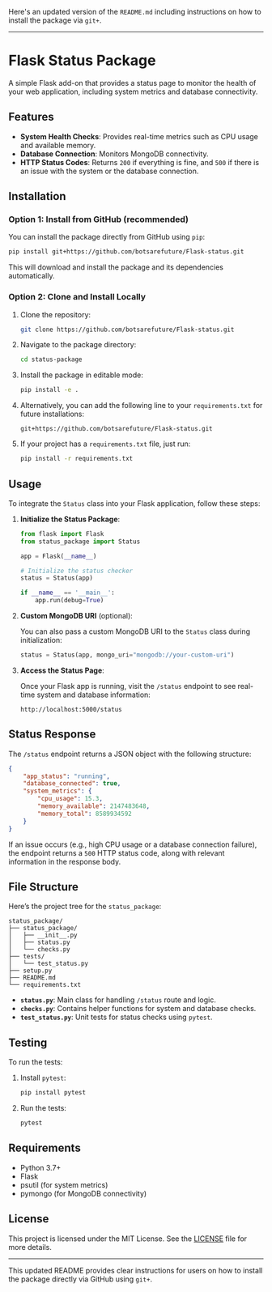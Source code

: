 Here's an updated version of the `README.md` including instructions on how to install the package via `git+`.

---

# Flask Status Package

A simple Flask add-on that provides a status page to monitor the health of your web application, including system metrics and database connectivity.

## Features

- **System Health Checks**: Provides real-time metrics such as CPU usage and available memory.
- **Database Connection**: Monitors MongoDB connectivity.
- **HTTP Status Codes**: Returns `200` if everything is fine, and `500` if there is an issue with the system or the database connection.

## Installation

### Option 1: Install from GitHub (recommended)

You can install the package directly from GitHub using `pip`:

```bash
pip install git+https://github.com/botsarefuture/Flask-status.git
```

This will download and install the package and its dependencies automatically.

### Option 2: Clone and Install Locally

1. Clone the repository:

    ```bash
    git clone https://github.com/botsarefuture/Flask-status.git
    ```

2. Navigate to the package directory:

    ```bash
    cd status-package
    ```

3. Install the package in editable mode:

    ```bash
    pip install -e .
    ```

4. Alternatively, you can add the following line to your `requirements.txt` for future installations:

    ```
    git+https://github.com/botsarefuture/Flask-status.git
    ```

5. If your project has a `requirements.txt` file, just run:

    ```bash
    pip install -r requirements.txt
    ```

## Usage

To integrate the `Status` class into your Flask application, follow these steps:

1. **Initialize the Status Package**:

    ```python
    from flask import Flask
    from status_package import Status

    app = Flask(__name__)

    # Initialize the status checker
    status = Status(app)

    if __name__ == '__main__':
        app.run(debug=True)
    ```

2. **Custom MongoDB URI** (optional):

    You can also pass a custom MongoDB URI to the `Status` class during initialization:

    ```python
    status = Status(app, mongo_uri="mongodb://your-custom-uri")
    ```

3. **Access the Status Page**:

    Once your Flask app is running, visit the `/status` endpoint to see real-time system and database information:

    ```
    http://localhost:5000/status
    ```

## Status Response

The `/status` endpoint returns a JSON object with the following structure:

```json
{
    "app_status": "running",
    "database_connected": true,
    "system_metrics": {
        "cpu_usage": 15.3,
        "memory_available": 2147483648,
        "memory_total": 8589934592
    }
}
```

If an issue occurs (e.g., high CPU usage or a database connection failure), the endpoint returns a `500` HTTP status code, along with relevant information in the response body.

## File Structure

Here’s the project tree for the `status_package`:

```
status_package/
├── status_package/
│   ├── __init__.py
│   ├── status.py
│   └── checks.py
├── tests/
│   └── test_status.py
├── setup.py
├── README.md
└── requirements.txt
```

- **`status.py`**: Main class for handling `/status` route and logic.
- **`checks.py`**: Contains helper functions for system and database checks.
- **`test_status.py`**: Unit tests for status checks using `pytest`.

## Testing

To run the tests:

1. Install `pytest`:

    ```bash
    pip install pytest
    ```

2. Run the tests:

    ```bash
    pytest
    ```

## Requirements

- Python 3.7+
- Flask
- psutil (for system metrics)
- pymongo (for MongoDB connectivity)

## License

This project is licensed under the MIT License. See the [LICENSE](LICENSE) file for more details.

---

This updated README provides clear instructions for users on how to install the package directly via GitHub using `git+`.